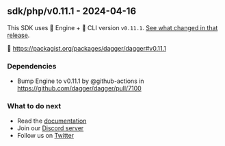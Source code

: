 ## sdk/php/v0.11.1 - 2024-04-16

This SDK uses 🚙 Engine + 🚗 CLI version `v0.11.1`. [See what changed in that release](https://github.com/dagger/dagger/releases/tag/v0.11.1).

🐘 https://packagist.org/packages/dagger/dagger#v0.11.1


### Dependencies
- Bump Engine to v0.11.1 by @github-actions in https://github.com/dagger/dagger/pull/7100

### What to do next
- Read the [documentation](https://docs.dagger.io/)
- Join our [Discord server](https://discord.gg/dagger-io)
- Follow us on [Twitter](https://twitter.com/dagger_io)
